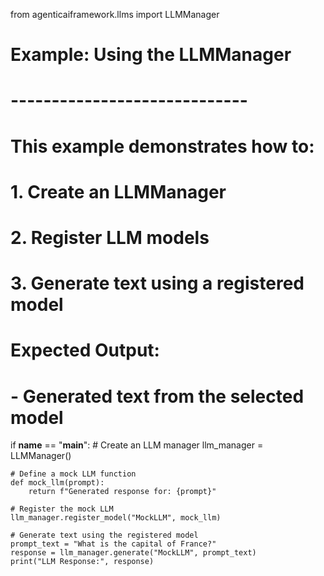 from agenticaiframework.llms import LLMManager

# Example: Using the LLMManager
# -----------------------------
# This example demonstrates how to:
# 1. Create an LLMManager
# 2. Register LLM models
# 3. Generate text using a registered model
#
# Expected Output:
# - Generated text from the selected model

if __name__ == "__main__":
    # Create an LLM manager
    llm_manager = LLMManager()

    # Define a mock LLM function
    def mock_llm(prompt):
        return f"Generated response for: {prompt}"

    # Register the mock LLM
    llm_manager.register_model("MockLLM", mock_llm)

    # Generate text using the registered model
    prompt_text = "What is the capital of France?"
    response = llm_manager.generate("MockLLM", prompt_text)
    print("LLM Response:", response)
